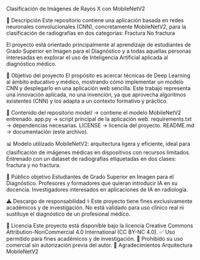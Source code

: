 Clasificación de Imágenes de Rayos X con MobileNetV2

🧾 Descripción
Este repositorio contiene una aplicación basada en redes neuronales convolucionales (CNN), concretamente MobileNetV2, para la clasificación de radiografías en dos categorías:
Fractura
No fractura

El proyecto está orientado principalmente al aprendizaje de estudiantes de Grado Superior en Imagen para el Diagnóstico y a todas aquellas personas interesadas en explorar el uso de Inteligencia Artificial aplicada al diagnóstico médico.

🚀 Objetivo del proyecto
El propósito es acercar técnicas de Deep Learning al ámbito educativo y médico, mostrando cómo implementar un modelo CNN y desplegarlo en una aplicación web sencilla.
Este trabajo representa una innovación aplicada, no una invención, ya que aprovecha algoritmos existentes (CNN) y los adapta a un contexto formativo y práctico.

📂 Contenido del repositorio
model/ → contiene el modelo MobileNetV2 entrenado.
app.py → script principal de la aplicación web.
requirements.txt → dependencias necesarias.
LICENSE → licencia del proyecto.
README.md → documentación (este archivo).

📊 Modelo utilizado
MobileNetV2: arquitectura ligera y eficiente, ideal para clasificación de imágenes médicas en dispositivos con recursos limitados.
Entrenado con un dataset de radiografías etiquetadas en dos clases: fractura y no fractura.

🎯 Público objetivo
Estudiantes de Grado Superior en Imagen para el Diagnóstico.
Profesores y formadores que quieran introducir IA en su docencia.
Investigadores interesados en aplicaciones de IA en radiología.

⚠️ Descargo de responsabilidad
⚕️ Este proyecto tiene fines exclusivamente académicos y de investigación.
No está validado para uso clínico real ni sustituye el diagnóstico de un profesional médico.

📖 Licencia
Este proyecto está disponible bajo la licencia
Creative Commons Attribution-NonCommercial 4.0 International (CC BY-NC 4.0).
✅ Uso permitido para fines académicos y de investigación.
🚫 Prohibido su uso comercial sin autorización previa del autor.
🙌 Agradecimientos
Arquitectura MobileNetV2
